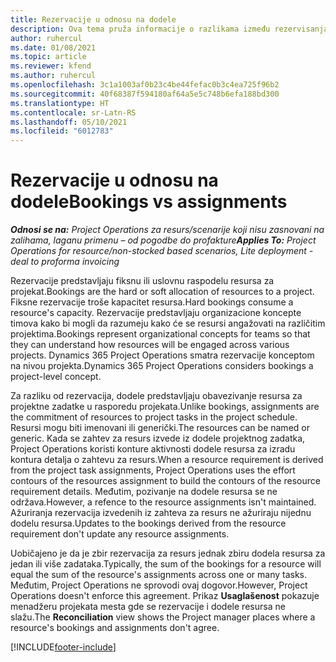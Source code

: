 ```yaml
---
title: Rezervacije u odnosu na dodele
description: Ova tema pruža informacije o razlikama između rezervisanja resursa i dodeljivanja resursa.
author: ruhercul
ms.date: 01/08/2021
ms.topic: article
ms.reviewer: kfend
ms.author: ruhercul
ms.openlocfilehash: 3c1a1003af0b23c4be44fefac0b3c4ea725f96b2
ms.sourcegitcommit: 40f68387f594180af64a5e5c748b6efa188bd300
ms.translationtype: HT
ms.contentlocale: sr-Latn-RS
ms.lasthandoff: 05/10/2021
ms.locfileid: "6012783"
---
```

# <a name="bookings-vs-assignments"></a><span data-ttu-id="1de08-103">Rezervacije u odnosu na dodele</span><span class="sxs-lookup"><span data-stu-id="1de08-103">Bookings vs assignments</span></span>

<span data-ttu-id="1de08-104">_**Odnosi se na:** Project Operations za resurs/scenarije koji nisu zasnovani na zalihama, laganu primenu – od pogodbe do profakture_</span><span class="sxs-lookup"><span data-stu-id="1de08-104">_**Applies To:** Project Operations for resource/non-stocked based scenarios, Lite deployment - deal to proforma invoicing_</span></span>

<span data-ttu-id="1de08-105">Rezervacije predstavljaju fiksnu ili uslovnu raspodelu resursa za projekat.</span><span class="sxs-lookup"><span data-stu-id="1de08-105">Bookings are the hard or soft allocation of resources to a project.</span></span> <span data-ttu-id="1de08-106">Fiksne rezervacije troše kapacitet resursa.</span><span class="sxs-lookup"><span data-stu-id="1de08-106">Hard bookings consume a resource's capacity.</span></span> <span data-ttu-id="1de08-107">Rezervacije predstavljaju organizacione koncepte timova kako bi mogli da razumeju kako će se resursi angažovati na različitim projektima.</span><span class="sxs-lookup"><span data-stu-id="1de08-107">Bookings represent organizational concepts for teams so that they can understand how resources will be engaged across various projects.</span></span> <span data-ttu-id="1de08-108">Dynamics 365 Project Operations smatra rezervacije konceptom na nivou projekta.</span><span class="sxs-lookup"><span data-stu-id="1de08-108">Dynamics 365 Project Operations considers bookings a project-level concept.</span></span> 

<span data-ttu-id="1de08-109">Za razliku od rezervacija, dodele predstavljaju obavezivanje resursa za projektne zadatke u rasporedu projekata.</span><span class="sxs-lookup"><span data-stu-id="1de08-109">Unlike bookings, assignments are the commitment of resources to project tasks in the project schedule.</span></span> <span data-ttu-id="1de08-110">Resursi mogu biti imenovani ili generički.</span><span class="sxs-lookup"><span data-stu-id="1de08-110">The resources can be named or generic.</span></span>  <span data-ttu-id="1de08-111">Kada se zahtev za resurs izvede iz dodele projektnog zadatka, Project Operations koristi konture aktivnosti dodele resursa za izradu kontura detalja o zahtevu za resurs.</span><span class="sxs-lookup"><span data-stu-id="1de08-111">When a resource requirement is derived from the project task assignments, Project Operations uses the effort contours of the resources assignment to build the contours of the resource requirement details.</span></span> <span data-ttu-id="1de08-112">Međutim, pozivanje na dodele resursa se ne održava.</span><span class="sxs-lookup"><span data-stu-id="1de08-112">However, a refence to the resource assignments isn't maintained.</span></span> <span data-ttu-id="1de08-113">Ažuriranja rezervacija izvedenih iz zahteva za resurs ne ažuriraju nijednu dodelu resursa.</span><span class="sxs-lookup"><span data-stu-id="1de08-113">Updates to the bookings derived from the resource requirement don't update any resource assignments.</span></span>

<span data-ttu-id="1de08-114">Uobičajeno je da je zbir rezervacija za resurs jednak zbiru dodela resursa za jedan ili više zadataka.</span><span class="sxs-lookup"><span data-stu-id="1de08-114">Typically, the sum of the bookings for a resource will equal the sum of the resource's assignments across one or many tasks.</span></span> <span data-ttu-id="1de08-115">Međutim, Project Operations ne sprovodi ovaj dogovor.</span><span class="sxs-lookup"><span data-stu-id="1de08-115">However, Project Operations doesn't enforce this agreement.</span></span> <span data-ttu-id="1de08-116">Prikaz **Usaglašenost** pokazuje menadžeru projekata mesta gde se rezervacije i dodele resursa ne slažu.</span><span class="sxs-lookup"><span data-stu-id="1de08-116">The **Reconciliation** view shows the Project manager places where a resource's bookings and assignments don't agree.</span></span>




[!INCLUDE[footer-include](../includes/footer-banner.md)]